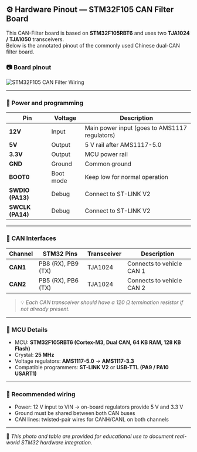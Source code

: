 ## ⚙️ Hardware Pinout — STM32F105 CAN Filter Board

This CAN-Filter board is based on **STM32F105RBT6** and uses two **TJA1024 / TJA1050** transceivers.  
Below is the annotated pinout of the commonly used Chinese dual-CAN filter board.

### 📷 Board pinout

![STM32F105 CAN Filter Wiring](https://github.com/user-attachments/assets/b6faee2b-14d8-4aa8-9805-4c579bddd6f9)

---

### 🔌 Power and programming

| Pin | Voltage | Description |
|-----|----------|-------------|
| **12V** | Input | Main power input (goes to AMS1117 regulators) |
| **5V**  | Output | 5 V rail after AMS1117-5.0 |
| **3.3V** | Output | MCU power rail |
| **GND** | Ground | Common ground |
| **BOOT0** | Boot mode | Keep low for normal operation |
| **SWDIO (PA13)** | Debug | Connect to ST-LINK V2 |
| **SWCLK (PA14)** | Debug | Connect to ST-LINK V2 |

---

### 🧩 CAN Interfaces

| Channel | STM32 Pins | Transceiver | Description |
|----------|-------------|-------------|--------------|
| **CAN1** | PB8 (RX), PB9 (TX) | TJA1024 | Connects to vehicle CAN 1 |
| **CAN2** | PB5 (RX), PB6 (TX) | TJA1024 | Connects to vehicle CAN 2 |

> 💡 *Each CAN transceiver should have a 120 Ω termination resistor if not already present.*

---

### 🧠 MCU Details

- MCU: **STM32F105RBT6 (Cortex-M3, Dual CAN, 64 KB RAM, 128 KB Flash)**  
- Crystal: **25 MHz**
- Voltage regulators: **AMS1117-5.0** → **AMS1117-3.3**
- Compatible programmers: **ST-LINK V2** or **USB-TTL (PA9 / PA10 USART1)**

---

### 🔧 Recommended wiring

- Power: 12 V input to VIN → on-board regulators provide 5 V and 3.3 V  
- Ground must be shared between both CAN buses  
- CAN lines: twisted-pair wires for CANH/CANL on both channels  

---

📘 *This photo and table are provided for educational use to document real-world STM32 hardware integration.*







